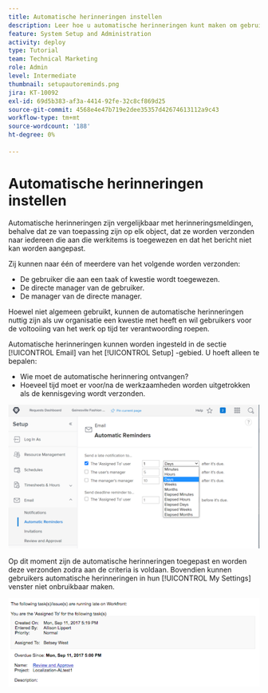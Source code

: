 ```yaml
---
title: Automatische herinneringen instellen
description: Leer hoe u automatische herinneringen kunt maken om gebruikers te laten weten dat de geplande voltooiingsdatums voor werktoewijzingen naderen of zijn verstreken.
feature: System Setup and Administration
activity: deploy
type: Tutorial
team: Technical Marketing
role: Admin
level: Intermediate
thumbnail: setupautoreminds.png
jira: KT-10092
exl-id: 69d5b383-af3a-4414-92fe-32c8cf869d25
source-git-commit: 4568e4e47b719e2dee35357d42674613112a9c43
workflow-type: tm+mt
source-wordcount: '188'
ht-degree: 0%

---
```


<!--
this has the same content as the system administrator notification setup and mangement section of the email and inapp notificiations learning path
-->

# Automatische herinneringen instellen

Automatische herinneringen zijn vergelijkbaar met herinneringsmeldingen, behalve dat ze van toepassing zijn op elk object, dat ze worden verzonden naar iedereen die aan die werkitems is toegewezen en dat het bericht niet kan worden aangepast.

Zij kunnen naar één of meerdere van het volgende worden verzonden:

* De gebruiker die aan een taak of kwestie wordt toegewezen.
* De directe manager van de gebruiker.
* De manager van de directe manager.

Hoewel niet algemeen gebruikt, kunnen de automatische herinneringen nuttig zijn als uw organisatie een kwestie met heeft en wil gebruikers voor de voltooiing van het werk op tijd ter verantwoording roepen.

Automatische herinneringen kunnen worden ingesteld in de sectie [!UICONTROL Email] van het [!UICONTROL Setup] -gebied. U hoeft alleen te bepalen:

* Wie moet de automatische herinnering ontvangen?
* Hoeveel tijd moet er voor/na de werkzaamheden worden uitgetrokken als de kennisgeving wordt verzonden.

![[!UICONTROL Automatic Reminders] -venster in [!UICONTROL Setup]](assets/admin-fund-automatic-reminders-1.png)

Op dit moment zijn de automatische herinneringen toegepast en worden deze verzonden zodra aan de criteria is voldaan. Bovendien kunnen gebruikers automatische herinneringen in hun [!UICONTROL My Settings] venster niet onbruikbaar maken.

![[!UICONTROL Automatic Reminder] email message &#x200B;](assets/admin-fund-automatic-reminders-2.png)
